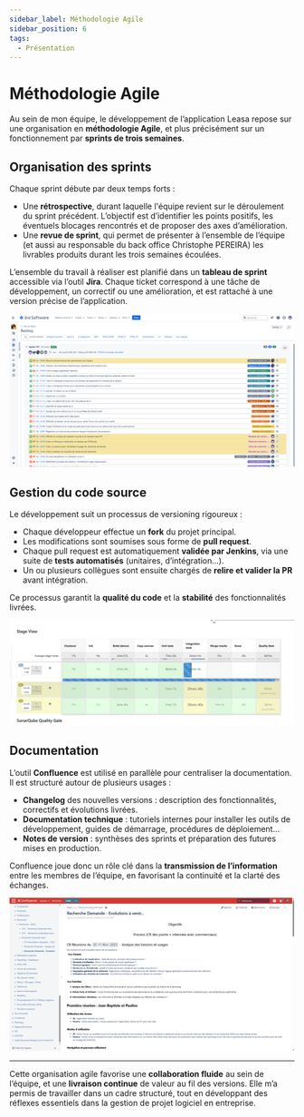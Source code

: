 ```yaml
---
sidebar_label: Méthodologie Agile
sidebar_position: 6
tags: 
  - Présentation
---
```


# Méthodologie Agile

Au sein de mon équipe, le développement de l’application Leasa repose sur une organisation en **méthodologie Agile**, et plus précisément sur un fonctionnement par **sprints de trois semaines**.

## Organisation des sprints

Chaque sprint débute par deux temps forts :

- Une **rétrospective**, durant laquelle l'équipe revient sur le déroulement du sprint précédent. L’objectif est d’identifier les points positifs, les éventuels blocages rencontrés et de proposer des axes d’amélioration.
- Une **revue de sprint**, qui permet de présenter à l’ensemble de l’équipe (et aussi au responsable du back office  Christophe PEREIRA) les livrables produits durant les trois semaines écoulées.

L’ensemble du travail à réaliser est planifié dans un **tableau de sprint** accessible via l’outil **Jira**. Chaque ticket correspond à une tâche de développement, un correctif ou une amélioration, et est rattaché à une version précise de l’application.

[![Image de Jira](Jira.png)](Jira.png)

## Gestion du code source

Le développement suit un processus de versioning rigoureux :

- Chaque développeur effectue un **fork** du projet principal.
- Les modifications sont soumises sous forme de **pull request**.
- Chaque pull request est automatiquement **validée par Jenkins**, via une suite de **tests automatisés** (unitaires, d’intégration...).
- Un ou plusieurs collègues sont ensuite chargés de **relire et valider la PR** avant intégration.

Ce processus garantit la **qualité du code** et la **stabilité** des fonctionnalités livrées.

[![jenkins](jenkins.png)](jenkins.png)

## Documentation

L’outil **Confluence** est utilisé en parallèle pour centraliser la documentation. Il est structuré autour de plusieurs usages :

- **Changelog** des nouvelles versions : description des fonctionnalités, correctifs et évolutions livrées.
- **Documentation technique** : tutoriels internes pour installer les outils de développement, guides de démarrage, procédures de déploiement...
- **Notes de version** : synthèses des sprints et préparation des futures mises en production.

Confluence joue donc un rôle clé dans la **transmission de l’information** entre les membres de l’équipe, en favorisant la continuité et la clarté des échanges.

[![confluence](confluence.png)](confluence.png)

---

Cette organisation agile favorise une **collaboration fluide** au sein de l’équipe, et une **livraison continue** de valeur au fil des versions. Elle m’a permis de travailler dans un cadre structuré, tout en développant des réflexes essentiels dans la gestion de projet logiciel en entreprise.
